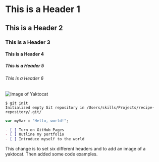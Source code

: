 # This is a Header 1
## This is a Header 2
### This is a Header 3
#### This is a Header 4
##### This is a Header 5
###### This is a Header 6


![Image of Yaktocat](https://octodex.github.com/images/yaktocat.png)



```
$ git init
Initialized empty Git repository in /Users/skills/Projects/recipe-repository/.git/
```


``` javascript
var myVar = "Hello, world!";
```

   ```md
   - [ ] Turn on GitHub Pages
   - [ ] Outline my portfolio
   - [ ] Introduce myself to the world
   ```

This change is to set six different headers and to add an image of a yaktocat.  Then added some code examples. 
